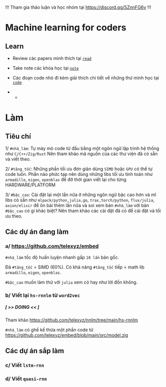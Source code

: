 !!! Tham gia thảo luận và học nhóm tại https://discord.gg/SZnnFG6v !!!

# Machine learning for coders

## Learn

* Review các papers mình thích tại [`read`](https://github.com/telexyz/ml4coders/tree/main/review)

* Take note các khóa học tại [`note`](https://github.com/telexyz/ml4coders/tree/main/note)

* Các đoạn code nhỏ đi kèm giải thích chi tiết về những thứ mình học tại [`code`](https://github.com/telexyz/ml4coders/tree/main/code)


- - 


# Làm

## Tiêu chí

1/ `#nhà_làm`: Tự mày mò code từ đầu bằng một ngôn ngữ lập trình hệ thống như `C/C++/Zig/Rust`
   Nên tham khảo mã nguồn của các thư viện đã có sẵn và viết theo.

2/ `#tăng_tốc`: Những phần tối ưu đơn giản dùng `SIMD` hoặc `GPU` có thể tự code luôn.
   Phần nào phức tạp nên dùng những libs tối ưu tính toán như `armadillo`, `eigen`, `openblas` để đỡ thời gian viết lại cho từng HARDWARE/PLATFORM

3/ `#bậc_cao`: Cài đặt lại một lần nữa ở những ngôn ngữ bậc cao hơn và ml libs có sẵn như `mlpack/python,julia,go`, `trax,torch/python`, `flux/julia`, `axion/elixir` để ôn bài thêm lần nữa và soi xem bản `#nhà_làm` với bản `#bậc_cao` có gì khác biệt?
   Nên tham khảo các cài đặt đã có để cài đặt và tối ưu theo.

## Các dự án đang làm

### a/ https://github.com/telexyz/embed

`#nhà_làm` tốc độ huấn luyện nhanh gấp `10 lần` bản gốc.

Đã `#tăng_tốc` = SIMD (60%).
Có khả năng `#tăng_tốc` tiếp = math lib `armadillo`, `eigen`, `openblas`.

`#bậc_cao` muốn làm thử với `julia` xem có hay như lời đồn không.


### b/ Viết lại `hs-rnnlm` từ `word2vec`

##### [ >> DOING << ]

Tham khảo https://github.com/telexyz/nnlm/tree/main/hs-rnnlm

`#nhà_làm` có ghể kế thừa một phần code từ https://github.com/telexyz/embed/blob/main/src/model.zig


## Các dự án sắp làm

### c/ Viết `lstm-rnn`

### d/ Viết `quasi-rnn`